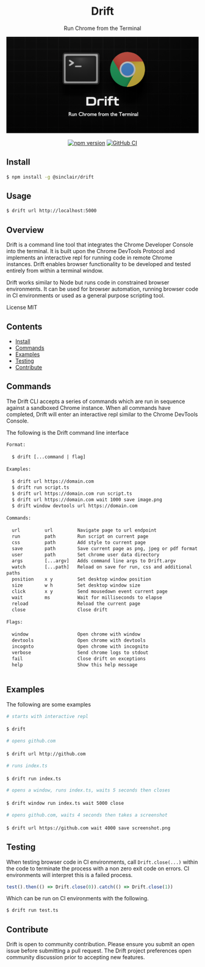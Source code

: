 <div align='center'>

<h1>Drift</h1>

<p>Run Chrome from the Terminal</p>

<img src=".build/assets/drift.png"></img>

[![npm version](https://badge.fury.io/js/%40sinclair%2Fdrift.svg)](https://badge.fury.io/js/%40sinclair%2Fdrift)
[![GitHub CI](https://github.com/sinclairzx81/drift/workflows/GitHub%20CI/badge.svg)](https://github.com/sinclairzx81/drift/actions)

</div>

## Install

```bash
$ npm install -g @sinclair/drift 
```

## Usage

```bash
$ drift url http://localhost:5000
```

## Overview

Drift is a command line tool that integrates the Chrome Developer Console into the terminal. It is built upon the Chrome DevTools Protocol and implements an interactive repl for running code in remote Chrome instances. Drift enables browser functionality to be developed and tested entirely from within a terminal window.

Drift works similar to Node but runs code in constrained browser environments. It can be used for browser automation, running browser code in CI environments or used as a general purpose scripting tool.

License MIT

## Contents

- [Install](#Install)
- [Commands](#Commands)
- [Examples](#Examples)
- [Testing](#Testing)
- [Contribute](#Contribute)

## Commands

The Drift CLI accepts a series of commands which are run in sequence against a sandboxed Chrome instance. When all commands have completed, Drift will enter an interactive repl similar to the Chrome DevTools Console. 

The following is the Drift command line interface
```
Format:

  $ drift [...command | flag]

Examples:

  $ drift url https://domain.com
  $ drift run script.ts
  $ drift url https://domain.com run script.ts
  $ drift url https://domain.com wait 1000 save image.png
  $ drift window devtools url https://domain.com

Commands:

  url         url         Navigate page to url endpoint
  run         path        Run script on current page
  css         path        Add style to current page
  save        path        Save current page as png, jpeg or pdf format
  user        path        Set chrome user data directory
  args        [...argv]   Adds command line args to Drift.argv
  watch       [...path]   Reload on save for run, css and additional paths
  position    x y         Set desktop window position
  size        w h         Set desktop window size
  click       x y         Send mousedown event current page
  wait        ms          Wait for milliseconds to elapse
  reload                  Reload the current page
  close                   Close drift

Flags:

  window                  Open chrome with window
  devtools                Open chrome with devtools
  incognto                Open chrome with incognito
  verbose                 Send chrome logs to stdout
  fail                    Close drift on exceptions
  help                    Show this help message


```

## Examples

The following are some examples

```bash
# starts with interactive repl

$ drift
```
```bash
# opens github.com

$ drift url http://github.com
```

```bash
# runs index.ts

$ drift run index.ts
```

```bash
# opens a window, runs index.ts, waits 5 seconds then closes

$ drift window run index.ts wait 5000 close
```

```bash
# opens github.com, waits 4 seconds then takes a screenshot

$ drift url https://github.com wait 4000 save screenshot.png
```

## Testing

When testing browser code in CI environments, call `Drift.close(...)` within the code to terminate the process with a non zero exit code on errors. CI environments will interpret this is a failed process.

```typescript
test().then(() => Drift.close(0)).catch(() => Drift.close(1))
```

Which can be run on CI environments with the following.

```bash
$ drift run test.ts
```

## Contribute

Drift is open to community contribution. Please ensure you submit an open issue before submitting a pull request. The Drift project preferences open community discussion prior to accepting new features.